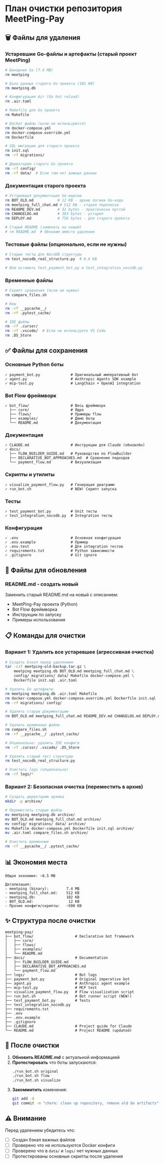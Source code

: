 # План очистки репозитория MeetPing-Pay

## 🗑️ Файлы для удаления

### Устаревшие Go-файлы и артефакты (старый проект MeetPing)

```bash
# Бинарник Go (7.4 MB)
rm meetping

# База данных старого Go проекта (102 KB)
rm meetping.db

# Конфигурация Air (Go hot reload)
rm .air.toml

# Makefile для Go проекта
rm Makefile

# Docker файлы (если не используются)
rm docker-compose.yml
rm docker-compose.override.yml
rm Dockerfile

# SQL миграции для старого проекта
rm init.sql
rm -rf migrations/

# Директории старого Go проекта
rm -rf config/
rm -rf data/  # Если там нет важных данных
```

### Документация старого проекта

```bash
# Устаревшая документация Go-версии
rm BOT_OLD.md           # 12 KB - архив логики Go-кода
rm meetping_full_chat.md # 512 KB - старая переписка
rm README_DEV.md        # 32 bytes - практически пустой
rm CHANGELOG.md         # 383 bytes - устарел
rm DEPLOY.md            # 756 bytes - для старого проекта

# Старый README (заменить на новый)
# rm README.md  # Обновим вместо удаления
```

### Тестовые файлы (опционально, если не нужны)

```bash
# Старые тесты для NocoDB структуры
rm test_nocodb_real_structure.py  # 8.6 KB

# Или оставить test_payment_bot.py и test_integration_nocodb.py
```

### Временные файлы

```bash
# Скрипт сравнения (если не нужен)
rm compare_files.sh

# Кеш
rm -rf __pycache__/
rm -rf .pytest_cache/

# IDE файлы
rm -rf .cursor/
rm -rf .vscode/  # Если не используете VS Code
rm .DS_Store
```

## ✅ Файлы для сохранения

### Основные Python боты

```
✓ payment_bot.py              # Оригинальный императивный бот
✓ agent.py                    # Anthropic Agents SDK example
✓ mcp-test.py                 # LangChain + OpenAI integration
```

### Bot Flow фреймворк

```
✓ bot_flow/                   # Весь фреймворк
  ├── core/                   # Ядро
  ├── flows/                  # Примеры flow
  ├── examples/               # Демо боты
  └── README.md               # Документация
```

### Документация

```
✓ CLAUDE.md                   # Инструкции для Claude (обновлён)
✓ docs/
  ├── FLOW_BUILDER_GUIDE.md   # Руководство по FlowBuilder
  ├── DECLARATIVE_BOT_APPROACHES.md  # Сравнение подходов
  └── payment_flow.md         # Визуализация
```

### Скрипты и утилиты

```
✓ visualize_payment_flow.py   # Генерация диаграмм
✓ run_bot.sh                  # NEW! Скрипт запуска
```

### Тесты

```
✓ test_payment_bot.py         # Unit тесты
✓ test_integration_nocodb.py  # Integration тесты
```

### Конфигурация

```
✓ .env                        # Основная конфигурация
✓ .env.example                # Пример
✓ .env.test                   # Для integration тестов
✓ requirements.txt            # Python зависимости
✓ .gitignore                  # Git ignore
```

## 🔄 Файлы для обновления

### README.md - создать новый

Заменить старый README.md на новый с описанием:
- MeetPing-Pay проекта (Python)
- Bot Flow фреймворка
- Инструкции по запуску
- Примеры использования

## 📋 Команды для очистки

### Вариант 1: Удалить все устаревшее (агрессивная очистка)

```bash
# Создать бэкап перед удалением
tar -czf meetping-old-backup.tar.gz \
    meetping meetping.db BOT_OLD.md meetping_full_chat.md \
    config/ migrations/ data/ Makefile docker-compose.yml \
    Dockerfile init.sql .air.toml

# Удалить Go артефакты
rm meetping meetping.db .air.toml Makefile
rm docker-compose.yml docker-compose.override.yml Dockerfile init.sql
rm -rf migrations/ config/

# Удалить старую документацию
rm BOT_OLD.md meetping_full_chat.md README_DEV.md CHANGELOG.md DEPLOY.md

# Удалить временные файлы
rm compare_files.sh
rm -rf __pycache__/ .pytest_cache/

# Опционально: удалить IDE конфиги
rm -rf .cursor/ .vscode/ .DS_Store

# Удалить старый тест структуры
rm test_nocodb_real_structure.py

# Очистить logs (опционально)
rm -rf logs/*
```

### Вариант 2: Безопасная очистка (переместить в архив)

```bash
# Создать директорию архива
mkdir -p archive/

# Переместить старые файлы
mv meetping meetping.db archive/
mv BOT_OLD.md meetping_full_chat.md archive/
mv config/ migrations/ data/ archive/
mv Makefile docker-compose.yml Dockerfile init.sql archive/
mv .air.toml compare_files.sh archive/

# Очистить временные
rm -rf __pycache__/ .pytest_cache/
```

## 📊 Экономия места

```
Общая экономия: ~8.5 MB

Детализация:
- meetping (binary):        7.4 MB
- meetping_full_chat.md:    512 KB
- meetping.db:              102 KB
- BOT_OLD.md:                12 KB
- Прочие конфиги/скрипты:   ~500 KB
```

## ✨ Структура после очистки

```
meetping-pay/
├── bot_flow/                   # Declarative bot framework
│   ├── core/
│   ├── flows/
│   ├── examples/
│   └── README.md
├── docs/                       # Documentation
│   ├── FLOW_BUILDER_GUIDE.md
│   ├── DECLARATIVE_BOT_APPROACHES.md
│   └── payment_flow.md
├── logs/                       # Bot logs
├── payment_bot.py              # Original imperative bot
├── agent.py                    # Anthropic agent example
├── mcp-test.py                 # MCP test
├── visualize_payment_flow.py   # Flow visualization script
├── run_bot.sh                  # Bot runner script (NEW!)
├── test_payment_bot.py         # Tests
├── test_integration_nocodb.py
├── requirements.txt
├── .env
├── .env.example
├── .gitignore
├── CLAUDE.md                   # Project guide for Claude
└── README.md                   # Project README (updated)
```

## 🚀 После очистки

1. **Обновить README.md** с актуальной информацией
2. **Протестировать** что боты запускаются:
   ```bash
   ./run_bot.sh original
   ./run_bot.sh flow
   ./run_bot.sh visualize
   ```
3. **Закоммитить** изменения:
   ```bash
   git add -A
   git commit -m "chore: clean up repository, remove old Go artifacts"
   ```

## ⚠️ Внимание

Перед удалением убедитесь что:
- [ ] Создан бэкап важных файлов
- [ ] Проверено что не используются Docker конфиги
- [ ] Проверено что в `data/` и `logs/` нет нужных данных
- [ ] Протестированы основные скрипты после удаления
